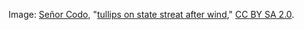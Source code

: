 Image: <a href="https://www.flickr.com/photos/senor_codo/">Señor Codo</a>, "<a href="https://www.flickr.com/photos/senor_codo/147427989/in/photolist-e2BcT-53RH6G-RnNAw-hX2n6c-7Xjj4n-9uwDD2-Q8EGTA-8iPwS8-4G31R1-2Udtk-dt4ZbQ-7Rk4X7-85tfLx-nQE6cR-8GPouk-6e9DRy-P49ct-8DPEri-ecjaBn-os1pPg-o7rNnE-9ZQiTq-c6WY6A-9qsWs2-2pM4-d7TnAj-uY2sZf-6EJx5S-5xKT3-qk2pH-AgJFRU-7CoPJ4-bWbfvX-FBRARJ-TeRJJ1-nHnqVd-5BWzhq-23sxufS-p82jxx-nNHQjP-5Lkeu-ZCT7rL-8bShrE-rrqjZr-fHiz8-d27iL5-ooNdFH-nXVGD2-pcB4A-7YDEUR">tullips on state streat after wind</a>," <a href="https://creativecommons.org/licenses/by-sa/2.0/">CC BY SA 2.0</a>.